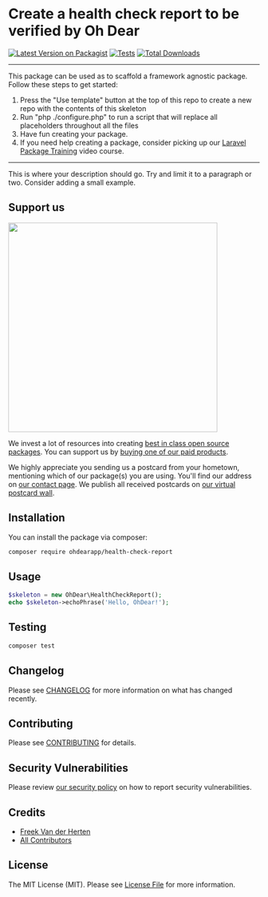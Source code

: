 # Create a health check report to be verified by Oh Dear

[![Latest Version on Packagist](https://img.shields.io/packagist/v/ohdearapp/health-check-report.svg?style=flat-square)](https://packagist.org/packages/ohdearapp/health-check-report)
[![Tests](https://github.com/ohdearapp/health-check-report/actions/workflows/run-tests.yml/badge.svg?branch=main)](https://github.com/ohdearapp/health-check-report/actions/workflows/run-tests.yml)
[![Total Downloads](https://img.shields.io/packagist/dt/ohdearapp/health-check-report.svg?style=flat-square)](https://packagist.org/packages/ohdearapp/health-check-report)

---
This package can be used as to scaffold a framework agnostic package. Follow these steps to get started:

1. Press the "Use template" button at the top of this repo to create a new repo with the contents of this skeleton
2. Run "php ./configure.php" to run a script that will replace all placeholders throughout all the files
3. Have fun creating your package.
4. If you need help creating a package, consider picking up our <a href="https://laravelpackage.training">Laravel Package Training</a> video course.
---

This is where your description should go. Try and limit it to a paragraph or two. Consider adding a small example.

## Support us

[<img src="https://github-ads.s3.eu-central-1.amazonaws.com/health-check-report.jpg?t=1" width="419px" />](https://spatie.be/github-ad-click/health-check-report)

We invest a lot of resources into creating [best in class open source packages](https://spatie.be/open-source). You can support us by [buying one of our paid products](https://spatie.be/open-source/support-us).

We highly appreciate you sending us a postcard from your hometown, mentioning which of our package(s) you are using. You'll find our address on [our contact page](https://spatie.be/about-us). We publish all received postcards on [our virtual postcard wall](https://spatie.be/open-source/postcards).

## Installation

You can install the package via composer:

```bash
composer require ohdearapp/health-check-report
```

## Usage

```php
$skeleton = new OhDear\HealthCheckReport();
echo $skeleton->echoPhrase('Hello, OhDear!');
```

## Testing

```bash
composer test
```

## Changelog

Please see [CHANGELOG](CHANGELOG.md) for more information on what has changed recently.

## Contributing

Please see [CONTRIBUTING](.github/CONTRIBUTING.md) for details.

## Security Vulnerabilities

Please review [our security policy](../../security/policy) on how to report security vulnerabilities.

## Credits

- [Freek Van der Herten](https://github.com/freekmurze)
- [All Contributors](../../contributors)

## License

The MIT License (MIT). Please see [License File](LICENSE.md) for more information.
